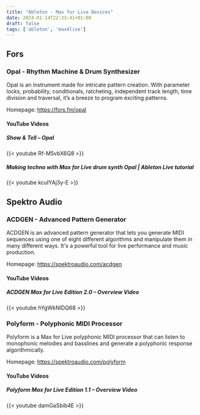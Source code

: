```yaml
---
title: "Ableton - Max for Live Devices"
date: 2024-01-14T22:33:41+01:00
draft: false
tags: ['ableton', 'max4live']
---
```

## Fors

### Opal - Rhythm Machine & Drum Synthesizer
Opal is an instrument made for intricate pattern creation. With parameter locks, probability, conditionals, ratcheting, independent track length, time division and traversal, it’s a breeze to program exciting patterns.

Homepage: https://fors.fm/opal

#### YouTube Videos
##### Show & Tell – Opal
{{< youtube Rf-M5vbX6Q8 >}}
##### Making techno with Max for Live drum synth Opal | Ableton Live tutorial
{{< youtube kcuIYAj3y-E >}}

## Spektro Audio

### ACDGEN - Advanced Pattern Generator
ACDGEN is an advanced pattern generator that lets you generate MIDI sequences using one of eight different algorithms and manipulate them in many different ways. It's a powerful tool for live performance and music production.

Homepage: https://spektroaudio.com/acdgen

#### YouTube Videos
##### ACDGEN Max for Live Edition 2.0 – Overview Video
{{< youtube hYgWkNIDQ68 >}}

### Polyform - Polyphonic MIDI Processor
Polyform is a Max for Live polyphonic MIDI processor that can listen to monophonic melodies and basslines and generate a polyphonic response algorithmically.

Homepage: https://spektroaudio.com/polyform

#### YouTube Videos
##### Polyform Max for Live Edition 1.1 – Overview Video
{{< youtube damGaSbib4E >}}
